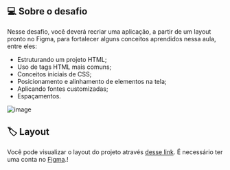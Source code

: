 ## 💻 Sobre o desafio

Nesse desafio, você deverá recriar uma aplicação, a partir de um layout pronto no Figma, para fortalecer alguns conceitos aprendidos nessa aula, entre eles:

- Estruturando um projeto HTML;
- Uso de tags HTML mais comuns;
- Conceitos iniciais de CSS;
- Posicionamento e alinhamento de elementos na tela;
- Aplicando fontes customizadas;
- Espaçamentos.

![image](https://github.com/GregoriCabral/nlw-spacetime/assets/78220509/3c36f1cf-b26e-441c-8184-708593a58c23)

## 🏷️ Layout
Você pode visualizar o layout do projeto através 
[desse link](https://www.figma.com/file/z1wZCTafwiaCdAxMfd7SwR/Projeto01-Extra-(Copy)?type=design).
É necessário ter uma conta no [Figma](http://www.figma.com).!

